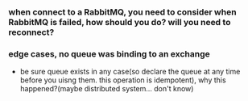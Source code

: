 ### when connect to a RabbitMQ, you need to consider when RabbitMQ is failed, how should you do? will you need to reconnect?


### edge cases, no queue was binding to an exchange
* be sure queue exists in any case(so declare the queue at any time before you uisng them. this operation is idempotent), why this happened?(maybe distributed system... don't know)
